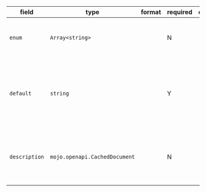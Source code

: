| field | type | format | required | default | description |
|---|---|---|---|---|---|
| `enum` | `Array<string>` |  | N |  | An enumeration of string values to be used if the substitution options are from a limited set. |
| `default` | `string` |  | Y |  | The default value to use for substitution, and to send, if an alternate value is ** supplied.Unlike the `Schema` Object's `default`, this value ** be provided by the consumer. |
| `description` | `mojo.openapi.CachedDocument` |  | N |  | An optional description for the server variable.CommonMark syntax MAY be used for rich text representation. |
